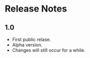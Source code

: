 # Release Notes

## 1.0
* First public relase.
* Alpha version.
* Changes will still occur for a while.
